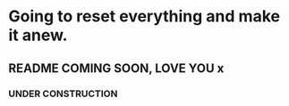 # Going to reset everything and make it anew.
## README COMING SOON, LOVE YOU x

### **UNDER CONSTRUCTION**
